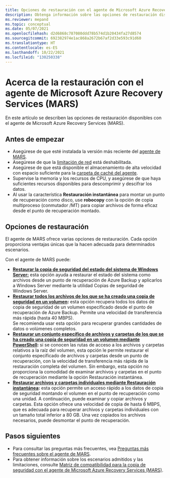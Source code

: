 ```yaml
---
title: Opciones de restauración con el agente de Microsoft Azure Recovery Services (MARS)
description: Obtenga información sobre las opciones de restauración disponibles con el agente de Microsoft Azure Recovery Services (MARS).
ms.reviewer: mepand
ms.topic: conceptual
ms.date: 05/07/2021
ms.openlocfilehash: d2d6868c787080ddd78b574d1b20434fa27d8574
ms.sourcegitcommit: 692382974e1ac868a2672b67af2d33e593c91d60
ms.translationtype: HT
ms.contentlocale: es-ES
ms.lasthandoff: 10/22/2021
ms.locfileid: "130250338"
---
```

# <a name="about-restore-using-the-microsoft-azure-recovery-services-mars-agent"></a>Acerca de la restauración con el agente de Microsoft Azure Recovery Services (MARS) 

En este artículo se describen las opciones de restauración disponibles con el agente de Microsoft Azure Recovery Services (MARS).

## <a name="before-you-begin"></a>Antes de empezar

- Asegúrese de que esté instalada la versión más reciente del [agente de MARS](https://aka.ms/azurebackup_agent).
- Asegúrese de que la [limitación de red](backup-windows-with-mars-agent.md#enable-network-throttling) está deshabilitada.
- Asegúrese de que está disponible el almacenamiento de alta velocidad con espacio suficiente para la [carpeta de caché del agente](./backup-azure-file-folder-backup-faq.yml).
- Supervise la memoria y los recursos de CPU, y asegúrese de que haya suficientes recursos disponibles para descomprimir y descifrar los datos.
- Al usar la característica **Restauración instantánea** para montar un punto de recuperación como disco, use **robocopy** con la opción de copia multiproceso (conmutador /MT) para copiar archivos de forma eficaz desde el punto de recuperación montado.

## <a name="restore-options"></a>Opciones de restauración

El agente de MARS ofrece varias opciones de restauración. Cada opción proporciona ventajas únicas que la hacen adecuada para determinados escenarios.

Con el agente de MARS puede:

- **[Restaurar la copia de seguridad del estado del sistema de Windows Server:](backup-azure-restore-system-state.md)** esta opción ayuda a restaurar el estado del sistema como archivos desde un punto de recuperación de Azure Backup y aplicarlos a Windows Server mediante la utilidad Copias de seguridad de Windows Server.  
- **[Restaurar todos los archivos de los que se ha creado una copia de seguridad en un volumen](restore-all-files-volume-mars.md):** esta opción recupera todos los datos de copia de seguridad de un volumen especificado desde el punto de recuperación de Azure Backup. Permite una velocidad de transferencia más rápida (hasta 40 MBPS).<br>Se recomienda usar esta opción para recuperar grandes cantidades de datos o volúmenes completos.
- **[Restaurar un conjunto específico de archivos y carpetas de los que se ha creado una copia de seguridad en un volumen mediante PowerShell](backup-client-automation.md#restore-data-from-azure-backup):** si se conocen las rutas de acceso a los archivos y carpetas relativos a la raíz del volumen, esta opción le permite restaurar el conjunto especificado de archivos y carpetas desde un punto de recuperación, con la velocidad de transferencia más rápida de la restauración completa del volumen. Sin embargo, esta opción no proporciona la comodidad de examinar archivos y carpetas en el punto de recuperación mediante la opción Restauración instantánea.
- **[Restaurar archivos y carpetas individuales mediante Restauración instantánea](backup-azure-restore-windows-server.md):** esta opción permite un acceso rápido a los datos de copia de seguridad montando el volumen en el punto de recuperación como una unidad. A continuación, puede examinar y copiar archivos y carpetas. Esta opción ofrece una velocidad de copia de hasta 6 MBPS, que es adecuada para recuperar archivos y carpetas individuales con un tamaño total inferior a 80 GB. Una vez copiados los archivos necesarios, puede desmontar el punto de recuperación.

## <a name="next-steps"></a>Pasos siguientes

- Para consultar las preguntas más frecuentes, vea [Preguntas más frecuentes sobre el agente de MARS](backup-azure-file-folder-backup-faq.yml).
- Para obtener información sobre los escenarios admitidos y las limitaciones, consulte [Matriz de compatibilidad para la copia de seguridad con el agente de Microsoft Azure Recovery Services (MARS)](backup-support-matrix-mars-agent.md).
